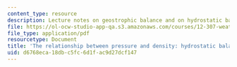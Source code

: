 ```yaml
---
content_type: resource
description: Lecture notes on geostrophic balance and on hydrostatic balance.
file: https://ol-ocw-studio-app-qa.s3.amazonaws.com/courses/12-307-weather-and-climate-laboratory-spring-2009/d6768eca18dbc5fc6d1fac9d27dcf147_hydrostatic.pdf
file_type: application/pdf
resourcetype: Document
title: 'The relationship between pressure and density: hydrostatic balance'
uid: d6768eca-18db-c5fc-6d1f-ac9d27dcf147
---
```

